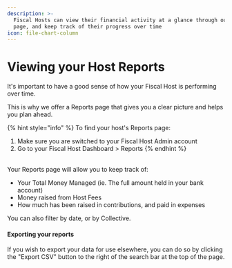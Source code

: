 ```yaml
---
description: >-
  Fiscal Hosts can view their financial activity at a glance through our reports
  page, and keep track of their progress over time
icon: file-chart-column
---
```


# Viewing your Host Reports

It's important to have a good sense of how your Fiscal Host is performing over time.

This is why we offer a Reports page that gives you a clear picture and helps you plan ahead.

{% hint style="info" %}
To find your host's Reports page:

1. Make sure you are switched to your Fiscal Host Admin account
2. Go to your Fiscal Host Dashboard > Reports
{% endhint %}

\
Your Reports page will allow you to keep track of:

* Your Total Money Managed (ie. The full amount held in your bank account)
* Money raised from Host Fees
* How much has been raised in contributions, and paid in expenses

You can also filter by date, or by Collective.

#### **Exporting your reports**

If you wish to export your data for use elsewhere, you can do so by clicking the "Export CSV" button to the right of the search bar at the top of the page.
